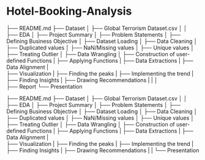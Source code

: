 # Hotel-Booking-Analysis
├── README.md
├── Dataset 
│   ├── Global Terrorism Dataset.csv
│
│
├── EDA
│   ├── Project Summary
│   ├── Problem Statements
│   ├── Defining Business Objective
│   ├── Dataset Loading
│   ├── Data Cleaning
│       ├── Duplicated values
│       ├── NaN/Missing values
│       ├── Unique values
│       ├── Treating Outlier 
│
├── Data Wrangling
│   ├── Construction of user-defined Functions
|   ├── Applying Functions
|   ├── Data Extractions
|   ├── Data Alignment
|   
├── Visualization
|   ├── Finding the peaks
|       ├── Implementing the trend
|           ├── Finding Insights
|           ├── Drawing Recommendations
|
|
│   
├── Report
└── Presentation

├── README.md
├── Dataset 
│   ├── Global Terrorism Dataset.csv
│
│
├── EDA
│   ├── Project Summary
│   ├── Problem Statements
│   ├── Defining Business Objective
│   ├── Dataset Loading
│   ├── Data Cleaning
│       ├── Duplicated values
│       ├── NaN/Missing values
│       ├── Unique values
│       ├── Treating Outlier 
│
├── Data Wrangling
│   ├── Construction of user-defined Functions
|   ├── Applying Functions
|   ├── Data Extractions
|   ├── Data Alignment
|   
├── Visualization
|   ├── Finding the peaks
|       ├── Implementing the trend
|           ├── Finding Insights
|           ├── Drawing Recommendations
|
|
└── Presentation
